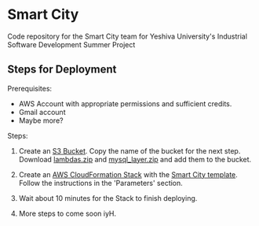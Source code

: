 # Smart City

Code repository for the Smart City team for Yeshiva University's Industrial Software Development Summer Project

## Steps for Deployment

Prerequisites: 
- AWS Account with appropriate permissions and sufficient credits.
- Gmail account
- Maybe more?

Steps:
1. Create an [S3 Bucket](s3.console.aws.amazon.com/s3/home?). Copy the name of the bucket for the next step.\
Download [lambdas.zip](https://github.com/meirjacobs/Smart-City/tree/main/CloudFormation/lambdas.zip) and [mysql_layer.zip](https://github.com/meirjacobs/Smart-City/tree/main/CloudFormation/mysql_layer.zip) and add them to the bucket.

2. Create an [AWS CloudFormation Stack](https://docs.aws.amazon.com/cloudformation/index.html) with the [Smart City template](https://github.com/meirjacobs/Smart-City/blob/main/src/main/resources/smartcitytemplate.yml).\
Follow the instructions in the 'Parameters' section.

3. Wait about 10 minutes for the Stack to finish deploying.

4. More steps to come soon iyH.